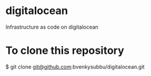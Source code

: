 # digitalocean
Infrastructure as code on digitalocean

# To clone this repository
$ git clone git@github.com:bvenkysubbu/digitalocean.git
